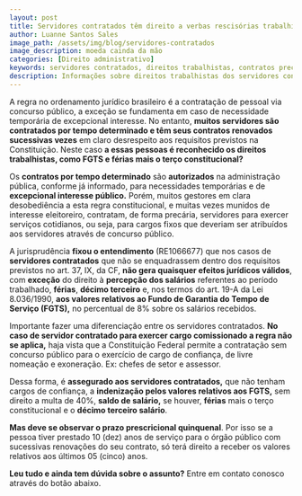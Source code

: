 ```yaml
---
layout: post
title: Servidores contratados têm direito a verbas rescisórias trabalhistas?
author: Luanne Santos Sales
image_path: /assets/img/blog/servidores-contratados
image_description: moeda cainda da mão
categories: [Direito administrativo]
keywords: servidores contratados, direitos trabalhistas, contratos precários, FGTS, verbas rescisórias
description: Informações sobre direitos trabalhistas dos servidores contratados
---
```


A regra no ordenamento jurídico brasileiro é a contratação de pessoal via concurso público, a exceção se fundamenta em caso de necessidade temporária de excepcional interesse. No entanto, **muitos servidores são contratados por tempo determinado e têm seus contratos renovados sucessivas vezes** em claro desrespeito aos requisitos previstos na Constituição. Neste caso **a essas pessoas é reconhecido os direitos trabalhistas, como FGTS e férias mais o terço constitucional?**

Os **contratos por tempo determinado** são **autorizados** na administração pública, conforme já informado, para necessidades temporárias e de **excepcional interesse público.** Porém, muitos gestores em clara desobediência a esta regra constitucional, e muitas vezes munidos de interesse eleitoreiro, contratam, de forma precária, servidores para exercer serviços cotidianos, ou seja, para cargos fixos que deveriam ser atribuídos aos servidores através de concurso público. 

A jurisprudência **fixou o entendimento** (RE1066677) que nos casos de **servidores contratados** que não se enquadrassem dentro dos requisitos previstos no art. 37, IX, da CF, **não gera quaisquer efeitos jurídicos válidos**, com **exceção** do direito à **percepção dos salários** referentes ao período trabalhado, **férias**, **décimo terceiro** e, nos termos do art. 19-A da Lei 8.036/1990, **aos valores relativos ao Fundo de Garantia do Tempo de Serviço (FGTS),** no percentual de 8% sobre os salários recebidos. 

Importante fazer uma diferenciação entre os servidores contratados. **No caso de servidor contratado para exercer cargo comissionado a regra não se aplica,** haja vista que a Constituição Federal permite a contratação sem concurso público para o exercício de cargo de confiança, de livre nomeação e exoneração. Ex: chefes de setor e assessor.

Dessa forma, é **assegurado aos servidores contratados,** que não tenham cargos de confiança, a **indenização pelos valores relativos aos FGTS,** sem direito a multa de 40%, **saldo de salário,** se houver, **férias** mais o terço constitucional e o **décimo terceiro salário**. 

**Mas deve se observar o prazo prescricional quinquenal**. Por isso se a pessoa tiver prestado 10 (dez) anos de serviço para o órgão público com sucessivas renovações do seu contrato, só terá direito a receber os valores relativos aos últimos 05 (cinco) anos. 

**Leu tudo e ainda tem dúvida sobre o assunto?**  Entre em contato conosco através do botão abaixo.

